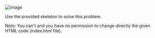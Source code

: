 ![image](https://github.com/nsinorov/SoftUniMainPath/assets/45227327/3b054803-84a8-4a1b-8357-dd5dc4db1633)

Use the provided skeleton to solve this problem.

Note: You can't and you have no permission to change directly the given HTML code (index.html file).
